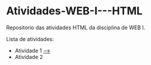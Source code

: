 # Atividades-WEB-I---HTML
Repositorio das atividades HTML da disciplina de WEB I.

Lista de atividades:
- Atividade 1 [-->](Questão_1_.html)
- Atividade 2
